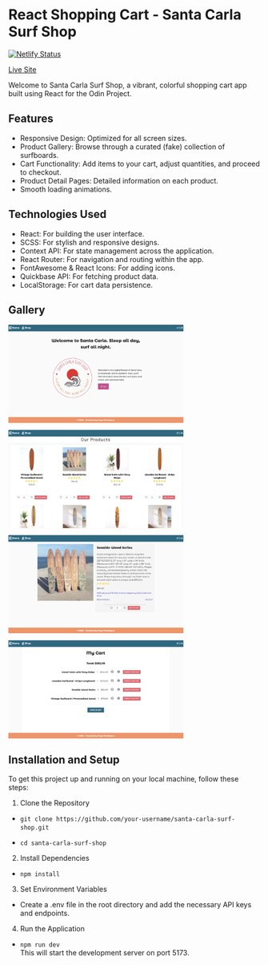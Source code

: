 # React Shopping Cart - Santa Carla Surf Shop

[![Netlify Status](https://api.netlify.com/api/v1/badges/969d36e9-6e42-4ad8-b675-4f4ce35931a3/deploy-status)](https://app.netlify.com/sites/santacarlasurf/deploys)

<div style="display: flex; justify-content: flex-start;">
  <div>
  </div>
  <div>
  <a href="https://santacarlasurf.netlify.app/" target="_blank">Live Site</a>
  </div>
</div>

Welcome to Santa Carla Surf Shop, a vibrant, colorful shopping cart app built using React for the Odin Project.

## Features

- Responsive Design: Optimized for all screen sizes.
- Product Gallery: Browse through a curated (fake) collection of surfboards.
- Cart Functionality: Add items to your cart, adjust quantities, and proceed to checkout.
- Product Detail Pages: Detailed information on each product.
- Smooth loading animations.

## Technologies Used

- React: For building the user interface.
- SCSS: For stylish and responsive designs.
- Context API: For state management across the application.
- React Router: For navigation and routing within the app.
- FontAwesome & React Icons: For adding icons.
- Quickbase API: For fetching product data.
- LocalStorage: For cart data persistence.

## Gallery

<div style='display:flex;flex-wrap:wrap;gap:1em;'>
<img src="./src/assets/images/homepage.png"
     alt="Home page screenshot"
     style="width:350px;height:196px;" />
<img src="./src/assets/images/shop.png"
     alt="Shop page screenshot"
     style="width:350px;height:196px;" />
<img src="./src/assets/images/detail.png"
     alt="Detail page screenshot"
     style="width:350px;height:196px;" />
<img src="./src/assets/images/cart.png"
     alt="Cart screenshot"
     style="width:350px;height:196px;" />
</div>

## Installation and Setup

To get this project up and running on your local machine, follow these steps:

1. Clone the Repository

- `git clone https://github.com/your-username/santa-carla-surf-shop.git`

- `cd santa-carla-surf-shop`

2. Install Dependencies

- `npm install`

3. Set Environment Variables

- Create a .env file in the root directory and add the necessary API keys and endpoints.

4. Run the Application

- `npm run dev`\
  This will start the development server on port 5173.
